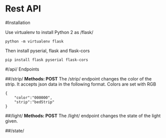 Rest API
===

#Installation

Use virtualenv to install Python 2 as /flask/

    python -m virtualenv flask

Then install pyserial, flask and flask-cors

    pip install flask pyserial flask-cors

#/api/ Endpoints

##/strip/
**Methods: POST**
The /strip/ endpoint changes the color of the strip. It accepts json data in the following format. Colors are set with RGB

    {
	    "color":"000000",
	    "strip":"bedStrip"
	}

##/light/
**Methods: POST**
The /light/ endpoint changes the state of the light given.

##/state/
